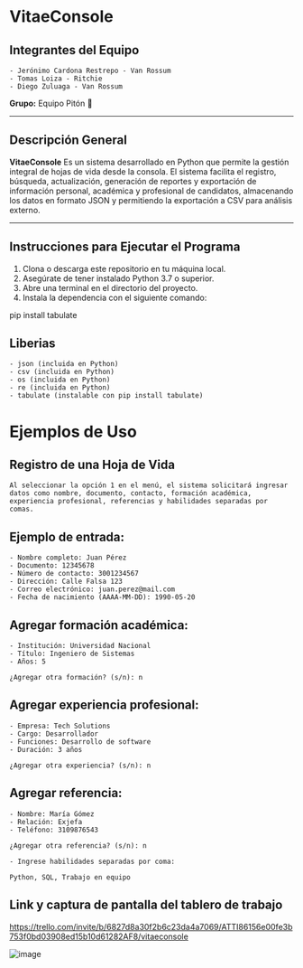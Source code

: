 # VitaeConsole

## Integrantes del Equipo

    - Jerónimo Cardona Restrepo - Van Rossum
    - Tomas Loiza - Ritchie
    - Diego Zuluaga - Van Rossum

**Grupo:** Equipo Pitón 🐍

---

## Descripción General

**VitaeConsole** 
    Es un sistema desarrollado en Python que permite la gestión integral de hojas de vida desde la consola. El sistema facilita el registro, búsqueda, actualización, generación de reportes y exportación de información personal, académica y profesional de candidatos, almacenando los datos en formato JSON y permitiendo la exportación a CSV para análisis externo.

---

## Instrucciones para Ejecutar el Programa

1. Clona o descarga este repositorio en tu máquina local.
2. Asegúrate de tener instalado Python 3.7 o superior.
3. Abre una terminal en el directorio del proyecto.
4. Instala la dependencia con el siguiente comando:


pip install tabulate


## Liberias
    - json (incluida en Python)
    - csv (incluida en Python)
    - os (incluida en Python)
    - re (incluida en Python)
    - tabulate (instalable con pip install tabulate)

# Ejemplos de Uso

## Registro de una Hoja de Vida
    Al seleccionar la opción 1 en el menú, el sistema solicitará ingresar datos como nombre, documento, contacto, formación académica, experiencia profesional, referencias y habilidades separadas por comas.

## Ejemplo de entrada:

    - Nombre completo: Juan Pérez
    - Documento: 12345678
    - Número de contacto: 3001234567
    - Dirección: Calle Falsa 123
    - Correo electrónico: juan.perez@mail.com
    - Fecha de nacimiento (AAAA-MM-DD): 1990-05-20

## Agregar formación académica:
    - Institución: Universidad Nacional
    - Título: Ingeniero de Sistemas
    - Años: 5

    ¿Agregar otra formación? (s/n): n

## Agregar experiencia profesional:
    - Empresa: Tech Solutions
    - Cargo: Desarrollador
    - Funciones: Desarrollo de software
    - Duración: 3 años

    ¿Agregar otra experiencia? (s/n): n

## Agregar referencia:
    - Nombre: María Gómez
    - Relación: Exjefa
    - Teléfono: 3109876543

    ¿Agregar otra referencia? (s/n): n

    - Ingrese habilidades separadas por coma: 

    Python, SQL, Trabajo en equipo

## Link y captura de pantalla del tablero de trabajo
https://trello.com/invite/b/6827d8a30f2b6c23da4a7069/ATTI86156e00fe3b753f0bd03908ed15b10d61282AF8/vitaeconsole

![image](https://github.com/user-attachments/assets/685b1418-66e8-4312-af82-bf0b65bafc3b)
